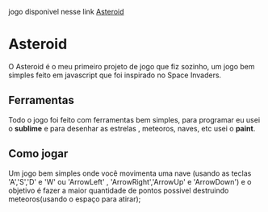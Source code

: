 jogo disponivel nesse link [Asteroid](https://petersonfonsec.github.io/Asteroide/build/)

# Asteroid

O Asteroid é o meu primeiro projeto de jogo que fiz sozinho, um jogo bem simples feito em javascript que foi inspirado no Space Invaders.

## Ferramentas    
Todo o jogo foi feito com ferramentas bem simples, para programar eu usei o **sublime** e para desenhar as estrelas , meteoros, naves, etc usei o **paint**.

## Como jogar
Um jogo bem simples onde você movimenta uma nave (usando as teclas 'A','S','D' e 'W' ou 'ArrowLeft' , 'ArrowRight','ArrowUp' e 'ArrowDown') e o objetivo é fazer a maior quantidade de pontos possivel destruindo meteoros(usando o espaço para atirar);


